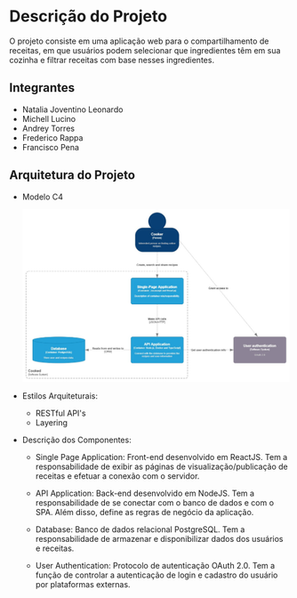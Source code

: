 # Descrição do Projeto

O projeto consiste em uma aplicação web para o compartilhamento de receitas, em que usuários podem selecionar que ingredientes têm em sua cozinha e filtrar receitas com base nesses ingredientes.

## Integrantes
- Natalia Joventino Leonardo
- Michell Lucino
- Andrey Torres
- Frederico Rappa
- Francisco Pena

## Arquitetura do Projeto
- Modelo C4

    ![Imagem do Modelo C4](ModeloC4.jpg)

- Estilos Arquiteturais:
    - RESTful API's
    - Layering

- Descrição dos Componentes:

    - Single Page Application:
    Front-end desenvolvido em ReactJS. Tem a responsabilidade de exibir as páginas de visualização/publicação de receitas e efetuar a conexão com o servidor.

    - API Application:
    Back-end desenvolvido em NodeJS. Tem a responsabilidade de se conectar com o banco de dados e com o SPA. Além disso, define as regras de negócio da aplicação.

    - Database:
    Banco de dados relacional PostgreSQL. Tem a responsabilidade de armazenar e disponibilizar dados dos usuários e receitas.

    - User Authentication:
    Protocolo de autenticação OAuth 2.0. Tem a função de controlar a autenticação de login e cadastro do usuário por plataformas externas.  
